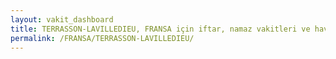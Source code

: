 ```yaml
---
layout: vakit_dashboard
title: TERRASSON-LAVILLEDIEU, FRANSA için iftar, namaz vakitleri ve hava durumu - ilçe/eyalet seç
permalink: /FRANSA/TERRASSON-LAVILLEDIEU/
---
```


<script type="text/javascript">
  var GLOBAL_COUNTRY = 'FRANSA';
  var GLOBAL_CITY = 'TERRASSON-LAVILLEDIEU';
  var GLOBAL_STATE = '';
  var lat = 72;
  var lon = 21;
</script>

